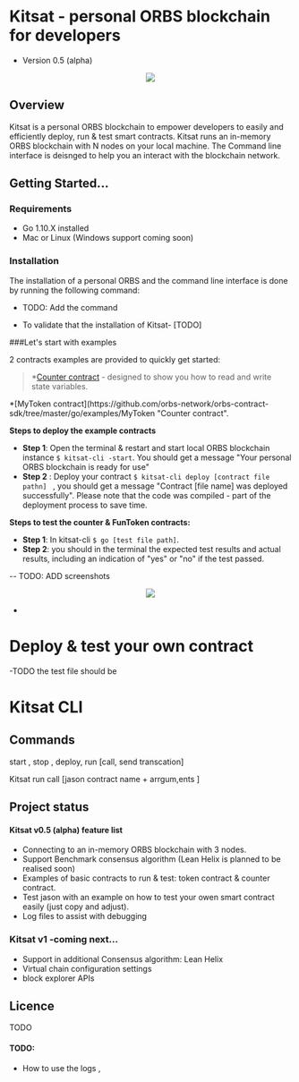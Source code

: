 # Kitsat - personal ORBS blockchain for developers

- Version  0.5 (alpha)

<p align="center">
  <img src="tbd?raw=true")
</p>

## Overview
Kitsat is a personal ORBS blockchain to empower developers to easily and efficiently deploy, run & test smart contracts.<enter>
Kitsat runs an in-memory ORBS blockchain with N nodes on your local machine. 
The Command line interface is deisnged to help you an interact with the blockchain network. 


## Getting Started... 

### Requirements
- Go 1.10.X installed 
- Mac or Linux (Windows support coming soon)

### Installation  
The installation of a personal ORBS and the command line interface is done by running the following command: 
- TODO: Add the command 

* To validate that the installation of Kitsat- [TODO]

###Let's start with examples 

2 contracts examples are provided to quickly get started:
>   *[Counter contract](https://github.com/orbs-network/orbs-contract-sdk/tree/master/go/examples/counter "Counter Contract") - 
designed to show you how to read and write state variables.
<ENTER>
*[MyToken contract](https://github.com/orbs-network/orbs-contract-sdk/tree/master/go/examples/MyToken "Counter contract".

**Steps to deploy the example contracts**  
* **Step 1**: Open the terminal & restart and start local ORBS blockchain instance <enter>
  `$ kitsat-cli -start`. You should get a message "Your personal ORBS blockchain is ready for use"
* **Step 2** : Deploy your contract `$ kitsat-cli deploy [contract file pathn] ` , you should get a message "Contract [file name] was deployed successfully".<enter>
          Please note that the code was compiled - part of the deployment process to save time.

**Steps to test the counter & FunToken contracts:**
* **Step 1**: In kitsat-cli `$ go [test file path]`. 
* **Step 2**: you should in the terminal the expected test results and actual results, including an indication of "yes" or "no" if the test passed. 

-- TODO: ADD screenshots            
<p align="center">
  <img src="tbd?raw=true")
</p>

*

# Deploy & test your own contract  

-TODO the test file should be 

# Kitsat CLI

## Commands

start , stop , deploy, run [call, send transcation]

Kitsat run call [jason contract name + arrgum,ents ]


## Project status

#### Kitsat v0.5 (alpha) feature list
- Connecting to an in-memory ORBS blockchain with 3 nodes.
- Support Benchmark consensus algorithm (Lean Helix is planned to be realised soon)
- Examples of basic contracts to run & test: token contract & counter contract. 
- Test jason with an example on how to test your owen smart contract easily (just copy and adjust). 
- Log files to assist with debugging



### Kitsat v1 -coming next...
- Support in additional Consensus algorithm: Lean Helix  
- Virtual chain configuration settings
- block explorer APIs


## Licence  
TODO

#### TODO:
- How to use the logs , 
